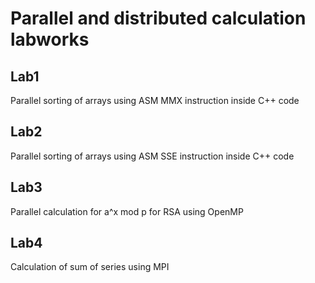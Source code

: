 # Parallel and distributed calculation labworks
## Lab1
Parallel sorting of arrays using ASM MMX instruction inside C++ code

## Lab2
Parallel sorting of arrays using ASM SSE instruction inside C++ code

## Lab3
Parallel calculation for a^x mod p for RSA using OpenMP

## Lab4
Calculation of sum of series using MPI
